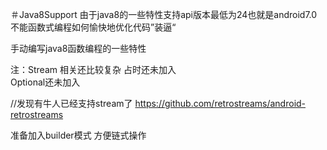 ＃Java8Support
由于java8的一些特性支持api版本最低为24也就是android7.0
不能函数式编程如何愉快地优化代码”装逼“

手动编写java8函数编程的一些特性

注：Stream 相关还比较复杂  占时还未加入  
   Optional还未加入
   
   //发现有牛人已经支持stream了
   https://github.com/retrostreams/android-retrostreams
   
   
准备加入builder模式 方便链式操作
